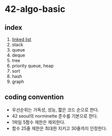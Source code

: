 # 42-algo-basic

## index
1. [linked list](./linked_list)
2. stack
3. queue
4. deque
5. tree
6. priority queue, heap
7. sort
8. hash
9. graph

## coding convention
- 우선순위는 가독성, 성능, 짧은 코드 순으로 한다.
- 42 seoul의 norminette 준수를 기본으로 한다.
- 1파일 5함수 제한은 제외한다.
- 함수 25줄 제한은 최대한 지키고 30줄까지 인정한다.

